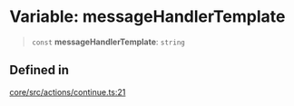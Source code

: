 # Variable: messageHandlerTemplate

> `const` **messageHandlerTemplate**: `string`

## Defined in

[core/src/actions/continue.ts:21](https://github.com/ai16z/eliza/blob/c537cb3e848b54fcb914d8ef84924fa5fdeaec66/core/src/actions/continue.ts#L21)
